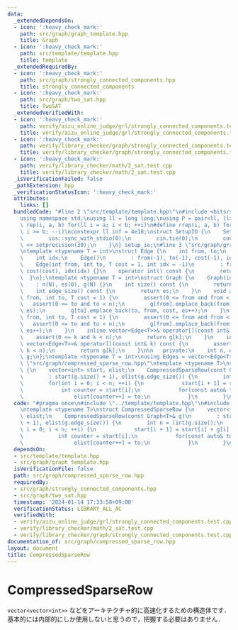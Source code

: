 ```yaml
---
data:
  _extendedDependsOn:
  - icon: ':heavy_check_mark:'
    path: src/graph/graph_template.hpp
    title: Graph
  - icon: ':heavy_check_mark:'
    path: src/template/template.hpp
    title: template
  _extendedRequiredBy:
  - icon: ':heavy_check_mark:'
    path: src/graph/strongly_connected_components.hpp
    title: strongly_connected_components
  - icon: ':heavy_check_mark:'
    path: src/graph/two_sat.hpp
    title: TwoSAT
  _extendedVerifiedWith:
  - icon: ':heavy_check_mark:'
    path: verify/aizu_online_judge/grl/strongly_connected_components.test.cpp
    title: verify/aizu_online_judge/grl/strongly_connected_components.test.cpp
  - icon: ':heavy_check_mark:'
    path: verify/library_checker/graph/strongly_connected_components.test.cpp
    title: verify/library_checker/graph/strongly_connected_components.test.cpp
  - icon: ':heavy_check_mark:'
    path: verify/library_checker/math/2_sat.test.cpp
    title: verify/library_checker/math/2_sat.test.cpp
  _isVerificationFailed: false
  _pathExtension: hpp
  _verificationStatusIcon: ':heavy_check_mark:'
  attributes:
    links: []
  bundledCode: "#line 2 \"src/template/template.hpp\"\n#include <bits/stdc++.h>\n\
    using namespace std;\nusing ll = long long;\nusing P = pair<ll, ll>;\n#define\
    \ rep(i, a, b) for(ll i = a; i < b; ++i)\n#define rrep(i, a, b) for(ll i = a;\
    \ i >= b; --i)\nconstexpr ll inf = 4e18;\nstruct SetupIO {\n    SetupIO() {\n\
    \        ios::sync_with_stdio(0);\n        cin.tie(0);\n        cout << fixed\
    \ << setprecision(30);\n    }\n} setup_io;\n#line 3 \"src/graph/graph_template.hpp\"\
    \ntemplate <typename T = int>\nstruct Edge {\n    int from, to;\n    T cost;\n\
    \    int idx;\n    Edge()\n        : from(-1), to(-1), cost(-1), idx(-1) {}\n\
    \    Edge(int from, int to, T cost = 1, int idx = -1)\n        : from(from), to(to),\
    \ cost(cost), idx(idx) {}\n    operator int() const {\n        return to;\n  \
    \  }\n};\ntemplate <typename T = int>\nstruct Graph {\n    Graph(int N)\n    \
    \    : n(N), es(0), g(N) {}\n    int size() const {\n        return n;\n    }\n\
    \    int edge_size() const {\n        return es;\n    }\n    void add_edge(int\
    \ from, int to, T cost = 1) {\n        assert(0 <= from and from < n);\n     \
    \   assert(0 <= to and to < n);\n        g[from].emplace_back(from, to, cost,\
    \ es);\n        g[to].emplace_back(to, from, cost, es++);\n    }\n    void add_directed_edge(int\
    \ from, int to, T cost = 1) {\n        assert(0 <= from and from < n);\n     \
    \   assert(0 <= to and to < n);\n        g[from].emplace_back(from, to, cost,\
    \ es++);\n    }\n    inline vector<Edge<T>>& operator[](const int& k) {\n    \
    \    assert(0 <= k and k < n);\n        return g[k];\n    }\n    inline const\
    \ vector<Edge<T>>& operator[](const int& k) const {\n        assert(0 <= k and\
    \ k < n);\n        return g[k];\n    }\n\n   private:\n    int n, es;\n    vector<vector<Edge<T>>>\
    \ g;\n};\ntemplate <typename T = int>\nusing Edges = vector<Edge<T>>;\n#line 4\
    \ \"src/graph/compressed_sparse_row.hpp\"\ntemplate <typename T>\nstruct CompressedSparseRow\
    \ {\n    vector<int> start, elist;\n    CompressedSparseRow(const Graph<T>& g)\n\
    \        : start(g.size() + 1), elist(g.edge_size()) {\n        int n = (int)g.size();\n\
    \        for(int i = 0; i < n; ++i) {\n            start[i + 1] = start[i] + g[i].size();\n\
    \            int counter = start[i];\n            for(const auto& to : g[i]) {\n\
    \                elist[counter++] = to;\n            }\n        }\n    }\n};\n"
  code: "#pragma once\n#include \"../template/template.hpp\"\n#include \"./graph_template.hpp\"\
    \ntemplate <typename T>\nstruct CompressedSparseRow {\n    vector<int> start,\
    \ elist;\n    CompressedSparseRow(const Graph<T>& g)\n        : start(g.size()\
    \ + 1), elist(g.edge_size()) {\n        int n = (int)g.size();\n        for(int\
    \ i = 0; i < n; ++i) {\n            start[i + 1] = start[i] + g[i].size();\n \
    \           int counter = start[i];\n            for(const auto& to : g[i]) {\n\
    \                elist[counter++] = to;\n            }\n        }\n    }\n};"
  dependsOn:
  - src/template/template.hpp
  - src/graph/graph_template.hpp
  isVerificationFile: false
  path: src/graph/compressed_sparse_row.hpp
  requiredBy:
  - src/graph/strongly_connected_components.hpp
  - src/graph/two_sat.hpp
  timestamp: '2024-01-14 17:33:58+09:00'
  verificationStatus: LIBRARY_ALL_AC
  verifiedWith:
  - verify/aizu_online_judge/grl/strongly_connected_components.test.cpp
  - verify/library_checker/math/2_sat.test.cpp
  - verify/library_checker/graph/strongly_connected_components.test.cpp
documentation_of: src/graph/compressed_sparse_row.hpp
layout: document
title: CompressedSparseRow
---
```


# CompressedSparseRow

`vector<vector<int>>` などをアーキテクチャ的に高速化するための構造体です．<br>
基本的には内部的にしか使用しないと思うので，把握する必要はありません．